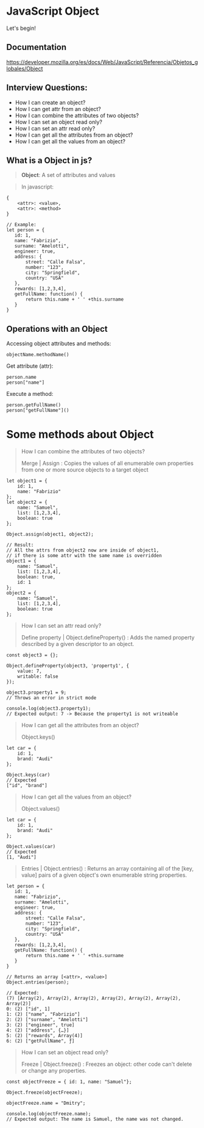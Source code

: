# JavaScript Object
Let's begin!

## Documentation
https://developer.mozilla.org/es/docs/Web/JavaScript/Referencia/Objetos_globales/Object

## Interview Questions:
* How I can create an object?
* How I can get attr from an object?
* How I can combine the attributes of two objects?
* How I can set an object read only?
* How I can set an attr read only?
* How I can get all the attributes from an object?
* How I can get all the values from an object?

## What is a Object in js?
> **Object**: A set of attributes and values

> In javascript: 
```
{
    <attr>: <value>,
    <attr>: <method>
}

// Example:
let person = {
   id: 1,
   name: "Fabrizio",
   surname: "Amelotti",
   engineer: true,
   address: {
       street: "Calle Falsa",
       number: "123",
       city: "Springfield",
       country: "USA"
   },
   rewards: [1,2,3,4],
   getFullName: function() {
       return this.name + ' ' +this.surname
   }
}
``` 

## Operations with an Object
Accessing object attributes and methods:
```
objectName.methodName()
```

Get attribute (attr):
```
person.name
person["name"]
```

Execute a method:
```
person.getFullName()
person["getFullName"]()
```

# Some methods about Object
> How I can combine the attributes of two objects?
>
> Merge | Assign : Copies the values of all enumerable own properties from one or more source objects to a target object
```
let object1 = {
    id: 1,
    name: "Fabrizio"
};
let object2 = {
    name: "Samuel",
    list: [1,2,3,4],
    boolean: true
};

Object.assign(object1, object2);

// Result:
// All the attrs from object2 now are inside of object1, 
// if there is some attr with the same name is overridden
object1 = {
    name: "Samuel",
    list: [1,2,3,4],
    boolean: true,
    id: 1
};
object2 = {
    name: "Samuel",
    list: [1,2,3,4],
    boolean: true
};
```
> How I can set an attr read only?
>
> Define property | Object.defineProperty() : Adds the named property described by a given descriptor to an object.
```
const object3 = {};

Object.defineProperty(object3, 'property1', {
    value: 7,
    writable: false
});

object3.property1 = 9;
// Throws an error in strict mode

console.log(object3.property1);
// Expected output: 7 -> Because the property1 is not writeable
 ```
> How I can get all the attributes from an object?
>
> Object.keys()
```
let car = {
    id: 1,
    brand: "Audi"
};

Object.keys(car)
// Expected 
["id", "brand"]
```

> How I can get all the values from an object?
>
> Object.values()
```
let car = {
    id: 1,
    brand: "Audi"
};

Object.values(car)
// Expected 
[1, "Audi"]
```

> Entries | Object.entries() : Returns an array containing all of the [key, value] pairs of a given object's own enumerable string properties.
```
let person = {
   id: 1,
   name: "Fabrizio",
   surname: "Amelotti",
   engineer: true,
   address: {
       street: "Calle Falsa",
       number: "123",
       city: "Springfield",
       country: "USA"
   },
   rewards: [1,2,3,4],
   getFullName: function() {
       return this.name + ' ' +this.surname
   }
}

// Returns an array [<attr>, <value>]
Object.entries(person);

// Expected:
(7) [Array(2), Array(2), Array(2), Array(2), Array(2), Array(2), Array(2)]
0: (2) ["id", 1]
1: (2) ["name", "Fabrizio"]
2: (2) ["surname", "Amelotti"]
3: (2) ["engineer", true]
4: (2) ["address", {…}]
5: (2) ["rewards", Array(4)]
6: (2) ["getFullName", ƒ]
 ```

> How I can set an object read only?
>
> Freeze | Object.freeze() : Freezes an object: other code can't delete or change any properties.
```
const objectFreeze = { id: 1, name: "Samuel"};

Object.freeze(objectFreeze);

objectFreeze.name = "Dmitry";

console.log(objectFreeze.name);
// Expected output: The name is Samuel, the name was not changed.
 ```

